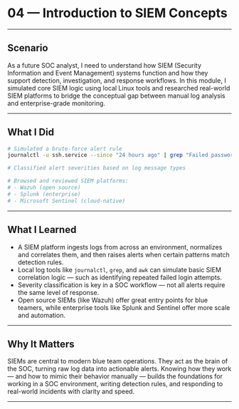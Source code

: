 # 04 — Introduction to SIEM Concepts

---

## Scenario

As a future SOC analyst, I need to understand how SIEM (Security Information and Event Management) systems function and how they support detection, investigation, and response workflows. In this module, I simulated core SIEM logic using local Linux tools and researched real-world SIEM platforms to bridge the conceptual gap between manual log analysis and enterprise-grade monitoring.

---

## What I Did

```bash
# Simulated a brute-force alert rule
journalctl -u ssh.service --since "24 hours ago" | grep "Failed password" | awk '{print $(NF-3)}' | sort | uniq -c | sort -nr

# Classified alert severities based on log message types

# Browsed and reviewed SIEM platforms:
# - Wazuh (open source)
# - Splunk (enterprise)
# - Microsoft Sentinel (cloud-native)
```

---

## What I Learned

- A SIEM platform ingests logs from across an environment, normalizes and correlates them, and then raises alerts when certain patterns match detection rules.
- Local log tools like `journalctl`, `grep`, and `awk` can simulate basic SIEM correlation logic — such as identifying repeated failed login attempts.
- Severity classification is key in a SOC workflow — not all alerts require the same level of response.
- Open source SIEMs (like Wazuh) offer great entry points for blue teamers, while enterprise tools like Splunk and Sentinel offer more scale and automation.

---

## Why It Matters

SIEMs are central to modern blue team operations. They act as the brain of the SOC, turning raw log data into actionable alerts. Knowing how they work — and how to mimic their behavior manually — builds the foundations for working in a SOC environment, writing detection rules, and responding to real-world incidents with clarity and speed.

---


